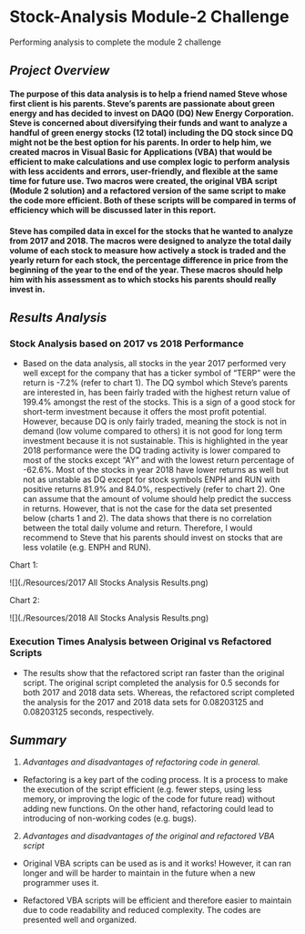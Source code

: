 # Stock-Analysis Module-2 Challenge
Performing analysis to complete the module 2 challenge 

## *Project Overview*

#### The purpose of this data analysis is to help a friend named Steve whose first client is his parents. Steve’s parents are passionate about green energy and has decided to invest on DAQ0 (DQ) New Energy Corporation. Steve is concerned about diversifying their funds and want to analyze a handful of green energy stocks (12 total) including the DQ stock since DQ might not be the best option for his parents. In order to help him, we created macros in Visual Basic for Applications (VBA) that would be efficient to make calculations and use complex logic to perform analysis with less accidents and errors, user-friendly, and flexible at the same time for future use. Two macros were created, the original VBA script (Module 2 solution) and a refactored version of the same script to make the code more efficient. Both of these scripts will be compared in terms of efficiency which will be discussed later in this report. 

#### Steve has compiled data in excel for the stocks that he wanted to analyze from 2017 and 2018. The macros were designed to analyze the total daily volume of each stock to measure how actively a stock is traded and the yearly return for each stock, the percentage difference in price from the beginning of the year to the end of the year. These macros should help him with his assessment as to which stocks his parents should really invest in. 

## *Results Analysis*

### Stock Analysis based on 2017 vs 2018 Performance

-   Based on the data analysis, all stocks in the year 2017 performed very well except for the company that has a ticker symbol of “TERP” were the return is -7.2% (refer to chart 1). The DQ symbol which Steve’s parents are interested in, has been fairly traded with the highest return value of 199.4% amongst the rest of the stocks. This is a sign of a good stock for short-term investment because it offers the most profit potential. However, because DQ is only fairly traded, meaning the stock is not in demand (low volume compared to others) it is not good for long term investment because it is not sustainable. This is highlighted in the year 2018 performance were the DQ trading activity is lower compared to most of the stocks except “AY” and with the lowest return percentage of -62.6%.  Most of the stocks in year 2018 have lower returns as well but not as unstable as DQ except for stock symbols ENPH and RUN with positive returns 81.9% and 84.0%, respectively (refer to chart 2). One can assume that the amount of volume should help predict the success in returns. However, that is not the case for the data set presented below (charts 1 and 2). The data shows that there is no correlation between the total daily volume and return. Therefore, I would recommend to Steve that his parents should invest on stocks that are less volatile (e.g. ENPH and RUN).   

Chart 1:

![](./Resources/2017 All Stocks Analysis Results.png)

Chart 2:

![](./Resources/2018 All Stocks Analysis Results.png)

### Execution Times Analysis between Original vs Refactored Scripts 

-   The results show that the refactored script ran faster than the original script. The original script completed the analysis for 0.5 seconds for both 2017 and 2018 data sets. Whereas, the refactored script completed the analysis for the 2017 and 2018 data sets for 0.08203125 and 0.08203125 seconds, respectively. 

## *Summary*

1. *Advantages and disadvantages of refactoring code in general.*

- Refactoring is a key part of the coding process. It is a process to make the execution of the script efficient (e.g. fewer steps, using less memory, or improving the logic of the code for future read) without adding new functions. On the other hand, refactoring could lead to introducing of non-working codes (e.g. bugs).  

2. *Advantages and disadvantages of the original and refactored VBA script*

- Original VBA scripts can be used as is and it works! However, it can ran longer and will be harder to maintain in the future when a new programmer uses it.

- Refactored VBA scripts will be efficient and therefore easier to maintain due to code readability and reduced complexity. The codes are presented well and organized.

